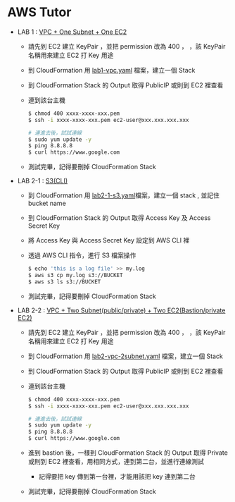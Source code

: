 # AWS Tutor

- LAB 1 : [VPC + One Subnet + One EC2](lab1-vpc.yaml) 
  - 請先到 EC2 建立 KeyPair ，並把 permission 改為 400 ， ，該 KeyPair 名稱用來建立 EC2 打 Key 用途
  - 到 CloudFormation 用 [lab1-vpc.yaml](lab1-vpc.yaml) 檔案，建立一個 Stack 
  - 到 CloudFormation Stack 的 Output 取得 PublicIP 或則到 EC2 裡查看
  - 連到該台主機
  
    ```bash
    $ chmod 400 xxxx-xxxx-xxx.pem
    $ ssh -i xxxx-xxxx-xxx.pem ec2-user@xxx.xxx.xxx.xxx
    
    # 連進去後，試試連線
    $ sudo yum update -y
    $ ping 8.8.8.8
    $ curl https://www.google.com
    ```
    
  - 測試完畢，記得要刪掉 CloudFormation Stack
  

- LAB 2-1 : [S3(CLI)](lab2-1-s3.yaml) 
  - 到 CloudFormation 用 [lab2-1-s3.yaml](lab2-1-s3.yaml)檔案，建立一個 stack , 並記住 bucket name 
  - 到 CloudFormation Stack 的 Output 取得 Access Key 及 Access Secret Key 
  - 將 Access Key 與 Access Secret Key 設定到 AWS CLI 裡
  - 透過 AWS CLI 指令，進行 S3 檔案操作
  
    ```bash
    $ echo 'this is a log file' >> my.log
    $ aws s3 cp my.log s3://BUCKET
    $ aws s3 ls s3://BUCKET
    ```
    
  - 測試完畢，記得要刪掉 CloudFormation Stack

  
- LAB 2-2 : [VPC + Two Subnet(public/private) + Two EC2(Bastion/private EC2)](lab2-2-vpc-2subnet.yaml) 
  - 請先到 EC2 建立 KeyPair ，並把 permission 改為 400 ， ，該 KeyPair 名稱用來建立 EC2 打 Key 用途
  - 到 CloudFormation 用 [lab2-vpc-2subnet.yaml](lab2-2-vpc-2subnet.yaml) 檔案，建立一個 Stack 
  - 到 CloudFormation Stack 的 Output 取得 PublicIP 或則到 EC2 裡查看
  - 連到該台主機
  
    ```bash
    $ chmod 400 xxxx-xxxx-xxx.pem
    $ ssh -i xxxx-xxxx-xxx.pem ec2-user@xxx.xxx.xxx.xxx
    
    # 連進去後，試試連線
    $ sudo yum update -y
    $ ping 8.8.8.8
    $ curl https://www.google.com
    ```
    
  - 進到 bastion 後，一樣到 CloudFormation Stack 的 Output 取得 Private  或則到 EC2 裡查看，用相同方式，連到第二台，並進行連線測試
    - 記得要把 key 傳到第一台裡，才能用該把 key 連到第二台
  
  - 測試完畢，記得要刪掉 CloudFormation Stack  